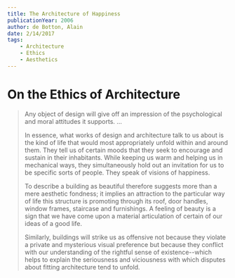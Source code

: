 ```yaml
---
title: The Architecture of Happiness
publicationYear: 2006
author: de Botton, Alain
date: 2/14/2017
tags:
    - Architecture
    - Ethics
    - Aesthetics
---
```


# On the Ethics of Architecture

> Any object of design will give off an impression of the psychological and moral attitudes it supports. ...
>
> In essence, what works of design and architecture talk to us about is the kind of life that would most appropriately unfold within and around them. They tell us of certain moods that they seek to encourage and sustain in their inhabitants.  While keeping us warm and helping us in mechanical ways, they simultaneously hold out an invitation for us to be specific sorts of people.  They speak of visions of happiness.
>
> To describe a building as beautiful therefore suggests more than a mere aesthetic fondness; it implies an attraction to the particular way of life this structure is promoting through its roof, door handles, window frames, staircase and furnishings.  A feeling of beauty is a sign that we have come upon a material articulation of certain of our ideas of a good life.
>
> Similarly, buildings will strike us as offensive not because they violate a private and mysterious visual preference but because they conflict with our understanding of the rightful sense of existence--which helps to explain the seriousness and viciousness with which disputes about fitting architecture tend to unfold.
